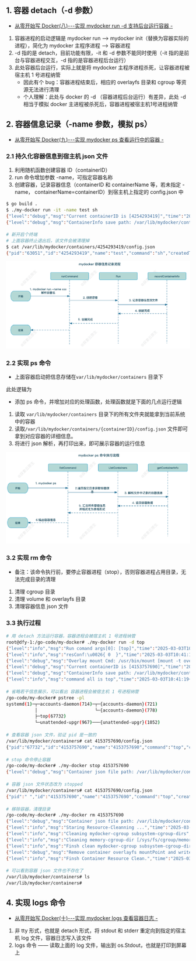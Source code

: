 ## 1. 容器 detach（-d 参数）

- [从零开始写 Docker(八)---实现 mydocker run -d 支持后台运行容器 -](https://www.lixueduan.com/posts/docker/mydocker/08-mydocker-run-d/)

1. 容器进程的启动逻辑是  mydocker run --> mydocker init（替换为容器实际的进程），简化为 mydocker 主程序进程 --> 容器进程
2. -d 指的是 detach，目前功能有限，-it 和 -d 参数不能同时使用（-it 指的是前台与容器进程交互，-d 指的是容器进程后台运行）
3. 此处容器后台运行，实际上就是将 mydocker 主程序进程杀死，让容器进程被宿主机 1 号进程纳管
   - 因此有个 bug：容器进程结束后，相应的 overlayfs 目录和 cgroup 等资源无法进行清理
   - 个人理解：此处与 docker 的 -d （容器进程后台运行）有差异，此处 -d 相当于模拟 docker 主进程被杀死后，容器进程被宿主机1号进程纳管

## 2. 容器信息记录（-name 参数，模拟 ps）

- [从零开始写 Docker(九)---实现 mydocker ps 查看运行中的容器 -](https://www.lixueduan.com/posts/docker/mydocker/09-mydocker-ps/)

### 2.1 持久化容器信息到宿主机 json 文件

1. 利用随机函数创建容器 ID（containerID）
2. run 命令增加参数 -name，可指定容器名称
3. 创建容器，记录容器信息（containerID 和 containerName 等，若未指定 -name， containerName=containerID）到宿主机上指定的 config.json 中

``` sh
$ go build .
$ ./my-docker run -it -name test sh
{"level":"debug","msg":"Current containerID is [4254293419]","time":"2025-02-28T15:09:22+08:00"}
{"level":"debug","msg":"ContainerInfo save path: /var/lib/mydocker/containers/4254293419/config.json","time":"2025-02-28T15:09:22+08:00"}

# 新开启个终端
# 上面容器终止退出后，该文件会被清理掉
$ cat /var/lib/mydocker/containers/4254293419/config.json
{"pid":"63051","id":"4254293419","name":"test","command":"sh","createdTime":"2025-02-28 15:09:22","status":"running"}
```

![持久化容器信息](imgs/3-容器操作进阶/持久化容器信息.png)

### 2.2 实现 ps 命令

- 上面容器启动把信息存储在`var/lib/mydocker/containers` 目录下

此处逻辑为

- 添加 ps 命令，并增加对应的处理函数，处理函数就是下面的几点运行逻辑

1. 读取 `var/lib/mydocker/containers` 目录下的所有文件夹就能拿到当前系统中的容器
2. 读取`/var/lib/mydocker/containers/{containerID}/config.json` 文件即可拿到对应容器的详细信息。
3. 将进行 json 解析，再打印出来，即可展示容器的运行信息

![ps展示容器信息](imgs/3-容器操作进阶/ps展示容器信息.png)


### 3.2 实现 rm 命令

- 备注：该命令执行前，要停止容器进程（stop），否则容器进程占用目录，无法完成目录的清理

1. 清理 cgroup 目录
2. 清理 volume 和 overlayfs 目录
3. 清理容器信息 json 文件

### 3.3 执行过程

``` sh
# 用 detach 方法运行容器，容器进程会被宿主机 1 号进程纳管
root@dfy-1:/go-code/my-docker# ./my-docker run -d top
{"level":"info","msg":"Run comand args[0]: [top]","time":"2025-03-03T10:41:19+08:00"}
{"level":"info","msg":"resConf:\u0026{ 0  }","time":"2025-03-03T10:41:19+08:00"}
{"level":"debug","msg":"Overlay mount Cmd: /usr/bin/mount [mount -t overlay overlay -o lowerdir=/go-code/my-docker/busybox,upperdir=/go-code/my-docker/upper,workdir=/go-code/my-docker/work /go-code/my-docker/merged] ","time":"2025-03-03T10:41:19+08:00"}
{"level":"debug","msg":"Current containerID is [4153757690]","time":"2025-03-03T10:41:19+08:00"}
{"level":"debug","msg":"ContainerInfo save path: /var/lib/mydocker/containers/4153757690/config.json","time":"2025-03-03T10:41:19+08:00"}
{"level":"info","msg":"command all is top","time":"2025-03-03T10:41:19+08:00"}

# 省略若干信息展示，可以看出 容器进程会被宿主机 1 号进程纳管
/go-code/my-docker# pstree -pl
systemd(1)─┬─accounts-daemon(714)─┬─{accounts-daemon}(721)
           │                      └─{accounts-daemon}(778)
           ├─top(67732)
           └─unattended-upgr(967)───{unattended-upgr}(1052)
           
# 查看容器 json 文件，验证 pid 是一致的
/var/lib/mydocker/containers# cat 4153757690/config.json
{"pid":"67732","id":"4153757690","name":"4153757690","command":"top","createdTime":"2025-03-03 10:41:19","status":"running","volume":""

# stop 命令停止容器
/go-code/my-docker# ./my-docker stop 4153757690
{"level":"debug","msg":"Container json file path: /var/lib/mydocker/containers/4153757690/config.json","time":"2025-03-03T10:54:30+08:00"}

# 容器 json 文件状态改为 stopped
/var/lib/mydocker/containers# cat 4153757690/config.json
{"pid":" ","id":"4153757690","name":"4153757690","command":"top","createdTime":"2025-03-03 10:41:19","status":"stopped","volume":""}

# 移除容器，清理目录
/go-code/my-docker# ./my-docker rm 4153757690
{"level":"debug","msg":"Container json file path: /var/lib/mydocker/containers/4153757690/config.json","time":"2025-03-03T10:55:12+08:00"}
{"level":"info","msg":"Staring Resource-Cleanning ...","time":"2025-03-03T10:55:12+08:00"}
{"level":"info","msg":"Cleaning mydocker-cgroup subsystem-cgroup-dirs","time":"2025-03-03T10:55:12+08:00"}
{"level":"info","msg":"Cleaning memory-cgroup-dir [/sys/fs/cgroup/memory/mydocker-cgroup]","time":"2025-03-03T10:55:12+08:00"}
{"level":"info","msg":"Finsh clean mydocker-cgroup subsystem-cgroup-dirs","time":"2025-03-03T10:55:12+08:00"}
{"level":"debug","msg":"Remove container overlayfs mountPoint and writeLayer.","time":"2025-03-03T10:55:12+08:00"}
{"level":"info","msg":"Finsh Container Resource Clean.","time":"2025-03-03T10:55:12+08:00"}

# 可以看到容器 json 文件也不存在了
/var/lib/mydocker/containers# ls
/var/lib/mydocker/containers#
```

## 4. 实现 logs 命令

- [从零开始写 Docker(十)---实现 mydocker logs 查看容器日志 -](https://www.lixueduan.com/posts/docker/mydocker/10-mydocker-logs/)

1. 非 tty 形式，也就是 detach 形式，将 stdout 和 stderr 重定向到指定的宿主机 log 文件，容器日志写入该文件
2. logs 命令 —— 读取上面的 log 文件，输出到 os.Stdout，也就是打印到屏幕上